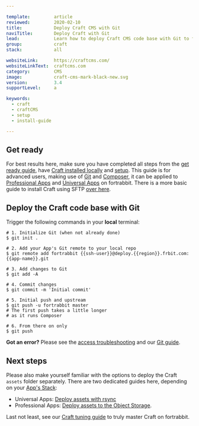 ```yaml
---

template:         article
reviewed:         2020-02-10
title:            Deploy Craft CMS with Git 
naviTitle:        Deploy Craft with Git
lead:             Learn how to deploy Craft CMS code base with Git to fortrabbit. 
group:            craft
stack:            all

websiteLink:      https://craftcms.com/
websiteLinkText:  craftcms.com
category:         CMS
image:            craft-cms-mark-black-new.svg
version:          3.4
supportLevel:     a

keywords:
  - craft
  - craftCMS
  - setup
  - install-guide

---
```




## Get ready

For best results here, make sure you have completed all steps from the [get ready guide](/craft-3-about), have [Craft installed locally](craft-3-install-local) and [setup](/craft-3-setup). This guide is for advanced users, making use of [Git](/git) and [Composer](/composer), it can be applied to [Professional Apps](/app-pro) and [Universal Apps](/app-uni) on fortrabbit. There is a more basic guide to install Craft using SFTP [over here](/craft-3-upload-sftp).


## Deploy the Craft code base with Git

Trigger the following commands in your **local** terminal:

```
# 1. Initialize Git (when not already done)
$ git init .

# 2. Add your App's Git remote to your local repo
$ git remote add fortrabbit {{ssh-user}}@deploy.{{region}}.frbit.com:{{app-name}}.git

# 3. Add changes to Git
$ git add -A

# 4. Commit changes
$ git commit -m 'Initial commit'

# 5. Initial push and upstream
$ git push -u fortrabbit master
# The first push takes a little longer
# as it runs Composer

# 6. From there on only
$ git push
```

**Got an error?** Please see the [access troubleshooting](/access-methods#toc-troubleshooting) and our [Git guide](/git).


## Next steps

Please also make yourself familiar with the options to deploy the Craft `assets` folder separately. There are two dedicated guides here, depending on your [App's Stack](/craft-3-about#toc-1-1-choose-your-stack): 

* Universal Apps: [Deploy assets with rsync](/craft-3-assets-uni)
* Professional Apps: [Deploy assets to the Object Storage](/craft-3-assets-pro).

Last not least, see our [Craft tuning guide](/craft-3-tune) to truly master Craft on fortrabbit.
